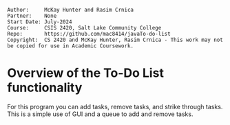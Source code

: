 ```
Author:     McKay Hunter and Rasim Crnica
Partner:    None
Start Date: July-2024
Course:     CSIS 2420, Salt Lake Community College
Repo:       https://github.com/mac8414/javaTo-do-list
Copyright:  CS 2420 and McKay Hunter, Rasim Crnica - This work may not be copied for use in Academic Coursework.
```

# Overview of the To-Do List functionality

For this program you can add tasks, remove tasks, and strike through tasks.
This is a simple use of GUI and a queue to add and remove tasks.
